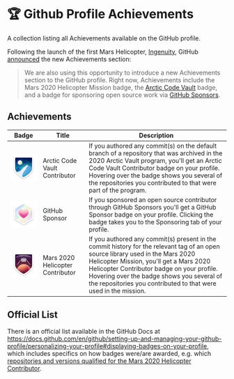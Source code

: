 # 🏆 Github Profile Achievements

A collection listing all Achievements available on the GitHub profile.

Following the launch of the first Mars Helicopter, [Ingenuity](https://en.wikipedia.org/wiki/Ingenuity_(helicopter)), GitHub [announced](https://github.blog/2021-04-19-open-source-goes-to-mars/) the new Achievements section:

> We are also using this opportunity to introduce a new Achievements section to the GitHub profile. Right now, Achievements include the Mars 2020 Helicopter Mission badge, the [Arctic Code Vault](https://archiveprogram.github.com/arctic-vault/) badge, and a badge for sponsoring open source work via [GitHub Sponsors](https://github.com/sponsors).

## Achievements

Badge | Title | Description
------------ | ------------- | -------------
![Arctic Code Vault Contributor Achievement Badge](https://github.com/lyushher/Github-Achievements/blob/main/images/badge-arctic-code-vault-small.png) |Arctic Code Vault Contributor | If you authored any commit(s) on the default branch of a repository that was archived in the 2020 Arctic Vault program, you'll get an Arctic Code Vault Contributor badge on your profile. Hovering over the badge shows you several of the repositories you contributed to that were part of the program.
![GitHub Sponsor Achievement Badge](https://github.com/lyushher/Github-Achievements/blob/main/images/badge-sponsors-small.png) |GitHub Sponsor | If you sponsored an open source contributor through GitHub Sponsors you'll get a GitHub Sponsor badge on your profile. Clicking the badge takes you to the Sponsoring tab of your profile.
![Mars 2020 Helicopter Contributor Achievement Badge](https://github.com/lyushher/Github-Achievements/blob/main/images/badge-mars-2020-small.png) |Mars 2020 Helicopter Contributor | If you authored any commit(s) present in the commit history for the relevant tag of an open source library used in the Mars 2020 Helicopter Mission, you'll get a Mars 2020 Helicopter Contributor badge on your profile. Hovering over the badge shows you several of the repositories you contributed to that were used in the mission.


## Official List

There is an official list available in the GitHub Docs at  
<https://docs.github.com/en/github/setting-up-and-managing-your-github-profile/personalizing-your-profile#displaying-badges-on-your-profile>,  
which includes specifics on how badges were/are awarded, e.g. which [repositories and versions qualified for the Mars 2020 Helicopter Contributor](https://docs.github.com/en/github/setting-up-and-managing-your-github-profile/personalizing-your-profile#list-of-qualifying-repositories-for-mars-2020-helicopter-contributor-badge).
